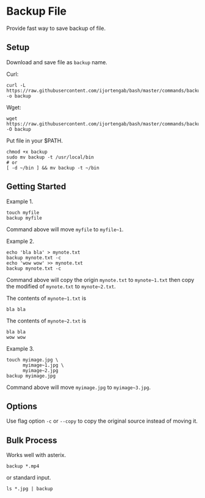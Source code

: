 # Backup File

Provide fast way to save backup of file.

## Setup

Download and save file as `backup` name.

Curl:
```
curl -L https://raw.githubusercontent.com/ijortengab/bash/master/commands/backup/dev/backup.sh -o backup
```

Wget:
```
wget https://raw.githubusercontent.com/ijortengab/bash/master/commands/backup/dev/backup.sh -O backup
```

Put file in your $PATH.

```
chmod +x backup
sudo mv backup -t /usr/local/bin
# or
[ -d ~/bin ] && mv backup -t ~/bin
```

## Getting Started

Example 1.

```
touch myfile
backup myfile
```

Command above will move `myfile` to `myfile~1`.

Example 2.

```
echo 'bla bla' > mynote.txt
backup mynote.txt -c
echo 'wow wow' >> mynote.txt
backup mynote.txt -c
```

Command above will copy the origin `mynote.txt` to `mynote~1.txt` then copy the modified of `mynote.txt` to `mynote~2.txt`.

The contents of `mynote~1.txt` is

```
bla bla
```

The contents of `mynote~2.txt` is

```
bla bla
wow wow
```

Example 3.

```
touch myimage.jpg \
      myimage~1.jpg \
      myimage~2.jpg
backup myimage.jpg
```

Command above will move `myimage.jpg` to `myimage~3.jpg`.

## Options

Use flag option `-c` or `--copy` to copy the original source instead of moving it.

## Bulk Process

Works well with asterix.

```
backup *.mp4
```

or standard input.

```
ls *.jpg | backup
```
